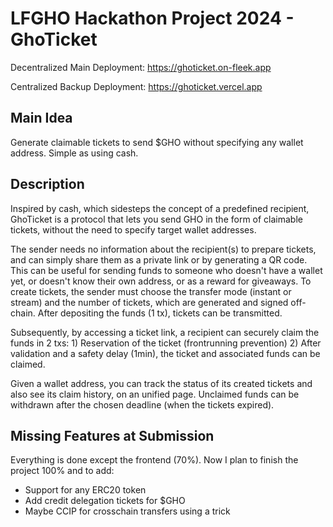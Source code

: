 # LFGHO Hackathon Project 2024 - GhoTicket

Decentralized Main Deployment: https://ghoticket.on-fleek.app

Centralized Backup Deployment: https://ghoticket.vercel.app

## Main Idea

Generate claimable tickets to send $GHO without specifying any wallet address. Simple as using cash.

## Description

Inspired by cash, which sidesteps the concept of a predefined recipient, GhoTicket is a protocol that lets you send GHO in the form of claimable tickets, without the need to specify target wallet addresses.

The sender needs no information about the recipient(s) to prepare tickets, and can simply share them as a private link or by generating a QR code. This can be useful for sending funds to someone who doesn't have a wallet yet, or doesn't know their own address, or as a reward for giveaways. To create tickets, the sender must choose the transfer mode (instant or stream) and the number of tickets, which are generated and signed off-chain. After depositing the funds (1 tx), tickets can be transmitted.

Subsequently, by accessing a ticket link, a recipient can securely claim the funds in 2 txs: 1) Reservation of the ticket (frontrunning prevention) 2) After validation and a safety delay (1min), the ticket and associated funds can be claimed.

Given a wallet address, you can track the status of its created tickets and also see its claim history, on an unified page. Unclaimed funds can be withdrawn after the chosen deadline (when the tickets expired).

## Missing Features at Submission

Everything is done except the frontend (70%). Now I plan to finish the project 100% and to add:

- Support for any ERC20 token
- Add credit delegation tickets for $GHO
- Maybe CCIP for crosschain transfers using a trick
